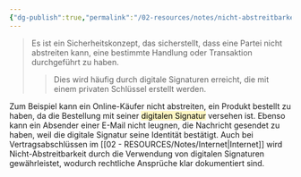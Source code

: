 ```yaml
---
{"dg-publish":true,"permalink":"/02-resources/notes/nicht-abstreitbarkeit/","tags":["it-sicherheit"],"noteIcon":"","updated":"2025-07-12T13:31:41.307+02:00"}
---
```


>Es ist ein Sicherheitskonzept, das sicherstellt, dass eine Partei nicht abstreiten kann, eine bestimmte Handlung oder Transaktion durchgeführt zu haben.
>>Dies wird häufig durch digitale Signaturen erreicht, die mit einem privaten Schlüssel erstellt werden. 

Zum Beispiel kann ein Online-Käufer nicht abstreiten, ein Produkt bestellt zu haben, da die Bestellung mit seiner <mark style="background: #FFF3A3A6;">digitalen Signatur</mark> versehen ist. Ebenso kann ein Absender einer E-Mail nicht leugnen, die Nachricht gesendet zu haben, weil die digitale Signatur seine Identität bestätigt. Auch bei Vertragsabschlüssen im [[02 - RESOURCES/Notes/Internet\|Internet]] wird Nicht-Abstreitbarkeit durch die Verwendung von digitalen Signaturen gewährleistet, wodurch rechtliche Ansprüche klar dokumentiert sind.